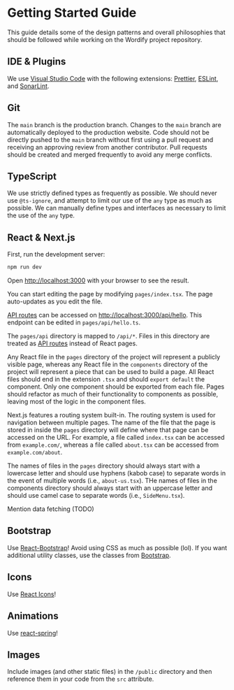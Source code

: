 # Getting Started Guide

This guide details some of the design patterns and overall philosophies that should be followed while working on the Wordify project repository.

## IDE & Plugins

We use [Visual Studio Code](https://code.visualstudio.com/) with the following extensions: [Prettier](https://marketplace.visualstudio.com/items?itemName=esbenp.prettier-vscode), [ESLint](https://marketplace.visualstudio.com/items?itemName=dbaeumer.vscode-eslint), and [SonarLint](https://marketplace.visualstudio.com/items?itemName=SonarSource.sonarlint-vscode).

## Git

The `main` branch is the production branch. Changes to the `main` branch are automatically deployed to the production website. Code should not be directly pushed to the `main` branch without first using a pull request and receiving an approving review from another contributor. Pull requests should be created and merged frequently to avoid any merge conflicts.

## TypeScript

We use strictly defined types as frequently as possible. We should never use `@ts-ignore`, and attempt to limit our use of the `any` type as much as possible. We can manually define types and interfaces as necessary to limit the use of the `any` type.

## React & Next.js

First, run the development server:

```bash
npm run dev
```

Open [http://localhost:3000](http://localhost:3000) with your browser to see the result.

You can start editing the page by modifying `pages/index.tsx`. The page auto-updates as you edit the file.

[API routes](https://nextjs.org/docs/api-routes/introduction) can be accessed on [http://localhost:3000/api/hello](http://localhost:3000/api/hello). This endpoint can be edited in `pages/api/hello.ts`.

The `pages/api` directory is mapped to `/api/*`. Files in this directory are treated as [API routes](https://nextjs.org/docs/api-routes/introduction) instead of React pages.

Any React file in the `pages` directory of the project will represent a publicly visible page, whereas any React file in the `components` directory of the project will represent a piece that can be used to build a page. All React files should end in the extension `.tsx` and should `export default` the component. Only one component should be exported from each file. Pages should refactor as much of their functionality to components as possible, leaving most of the logic in the component files.

Next.js features a routing system built-in. The routing system is used for navigation between multiple pages. The name of the file that the page is stored in inside the `pages` directory will define where that page can be accessed on the URL. For example, a file called `index.tsx` can be accessed from `example.com/`, whereas a file called `about.tsx` can be accessed from `example.com/about`.

The names of files in the `pages` directory should always start with a lowercase letter and should use hyphens (kabob case) to separate words in the event of multiple words (i.e., `about-us.tsx`). THe names of files in the components directory should always start with an uppercase letter and should use camel case to separate words (i.e., `SideMenu.tsx`).

Mention data fetching (TODO)

## Bootstrap

Use [React-Bootstrap](https://react-bootstrap.github.io/)! Avoid using CSS as much as possible (lol). If you want additional utility classes, use the classes from [Bootstrap](https://getbootstrap.com/).

## Icons

Use [React Icons](https://react-icons.github.io/react-icons/)!

## Animations

Use [react-spring](https://www.react-spring.io/)!

## Images

Include images (and other static files) in the `/public` directory and then reference them in your code from the `src` attribute.
